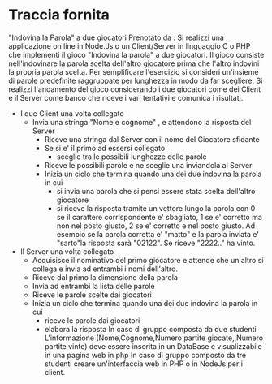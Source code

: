 # Traccia fornita

"Indovina la Parola" a due giocatori
Prenotato da :
Si realizzi una applicazione on line in Node.Js o un Client/Server in linguaggio C o PHP che implementi il gioco "Indovina la parola" a due giocatori.
Il gioco consiste nell'indovinare la parola scelta dell'altro giocatore prima che l'altro indovini la propria parola scelta. Per semplificare l'esercizio si consideri un'insieme di parole predefinite raggruppate per lunghezza in modo da far scegliere.
Si realizzi l'andamento del gioco considerando i due giocatori come dei Client e il Server come banco che riceve i vari tentativi e comunica i risultati.
- I due Client una volta collegato
  - Invia una stringa "Nome e cognome" , e attendono la risposta del Server
    - Riceve una stringa dal Server con il nome del Giocatore sfidante
    - Se si e' il primo ad essersi collegato
        - sceglie tra le possibili lunghezze delle parole
    - Riceve le possibili parole e ne sceglie una inviandola al Server
    - Inizia un ciclo che termina quando una dei due indovina la parola in cui
        - si invia una parola che si pensi essere stata scelta dell'altro giocatore
        - si riceve la risposta tramite un vettore lungo la parola con 0 se il carattere corrispondente e' sbagliato, 1 se e' corretto ma non nel posto giusto, 2 se e' corretto e nel posto giusto. Ad esempio se la parola corretta e' "matto" e la parola inviata e' "sarto"la risposta sarà "02122". Se riceve "2222.." ha vinto.
- Il Server una volta collegato
    - Acquisisce il nominativo del primo giocatore e attende che un altro si collega e invia ad entrambi i nomi dell'altro.
    - Riceve dal primo la dimensione della parola
    - Invia ad entrambi la lista delle parole
    - Riceve le parole scelte dai giocatori
    - Inizia un ciclo che termina quando una dei due indovina la parola in cui
        - riceve le parole dai giocatori
        - elabora la risposta
In caso di gruppo composta da due studenti
L'informazione (Nome,Cognome,Numero partite giocate,,Numero partite vinte) deve essere inserita in un DataBase e visualizzabile in una pagina web in php
In caso di gruppo composto da tre studenti creare un'interfaccia web in PHP o in NodeJs per i client.
